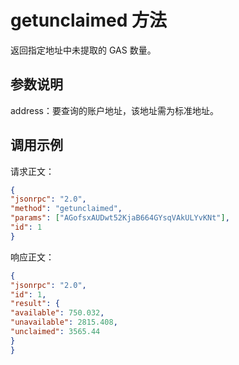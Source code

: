 # getunclaimed 方法

返回指定地址中未提取的 GAS 数量。

## 参数说明

address：要查询的账户地址，该地址需为标准地址。

## 调用示例

请求正文：

```json
{
"jsonrpc": "2.0",
"method": "getunclaimed",
"params": ["AGofsxAUDwt52KjaB664GYsqVAkULYvKNt"],
"id": 1
}
```

响应正文：

```json
{
"jsonrpc": "2.0",
"id": 1,
"result": {
"available": 750.032,
"unavailable": 2815.408,
"unclaimed": 3565.44
}
}

```


